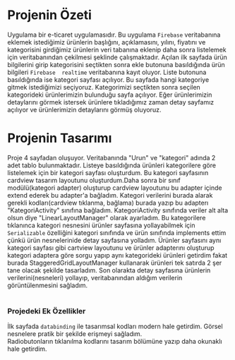 # Projenin Özeti
Uygulama bir e-ticaret uygulamasıdır. Bu uygulama `Firebase` veritabanına eklemek istediğimiz ürünlerin başlığını, açıklamasını, yılını, fiyatını ve kategorisini girdiğimiz
ürünlerin veri tabanına eklenip daha sonra listelemek için veritabanından çekilmesi şeklinde çalışmaktadır.
Açılan ilk sayfada ürün bilgilerini girip kategorisini seçtikten sonra ekle butonuna basıldığında ürün bilgileri `Firebase  realtime`
veritabanına kayıt oluyor. Liste butonuna basıldığında ise kategori sayfası açılıyor. Bu sayfada hangi kategoriye gitmek istediğimizi seçiyoruz. Kategorimizi seçtikten sonra 
seçilen kategorideki ürünlerimizin bulunduğu sayfa açılıyor. Eğer ürünlerimizin detaylarını görmek istersek ürünlere tıkladığımız zaman detay sayfamız açılıyor ve ürünlerimizin
detaylarını görmüş oluyoruz.
<br> 
# Projenin Tasarımı
Proje 4 sayfadan oluşuyor. Veritabanında "Urun" ve "kategori" adında 2 adet tablo bulunmaktadır. Listeye basıldığında ürünleri kategorilere göre listelemek için bir kategori
sayfası oluşturdum. Bu kategori sayfasının cardview tasarım layoutunu oluşturdum.Daha sonra bir sınıf modülü(kategori adapter) oluşturup cardview layoutunu bu adapter içinde
extend ederek bu adapter'a bağladım. Kategori verilerini burada alarak gerekli kodları(cardview tıklanma, bağlama) burada yazıp bu adapterı "KategoriActivity" sınıfına bağladım. 
KategoriActivity sınıfında veriler alt alta olsun diye "LinearLayoutManager" olarak ayarladım. Bu kategorilere tıklanınca kategori nesnesini ürünler sayfasına yollayabilmek için
`Serializable` özelliğini kategori sınıfında ve ürün sınıfında implements ettim çünkü ürün nesnelerinide detay sayfasına yolladım. Ürünler sayfasını aynı kategori sayfası gibi
cartview layoutunu ve ürünler adapterını oluşturup kategori adaptera göre sorgu yapıp aynı kategorideki ürünleri getirdim fakat burada StaggeredGridLayoutManager kullanarak
ürünleri tek satırda 2 şer tane olacak şekilde tasarladım. Son olarakta detay sayfasına ürünlerin verilerini(nesneleri) yollayıp, veritabanından aldığım verilerin görüntülenmesini sağladım. 
<br><br>
### Projedeki Ek Özellikler
İlk sayfada `databinding` ile tasarımsal kodları modern hale getirdim. Görsel nesnelere pratik bir şekilde erişmeyi sağladım. <br>
Radiobutonların tıklanılma kodlarını tasarım bölümüne yazıp daha okunaklı hale getirdim.

